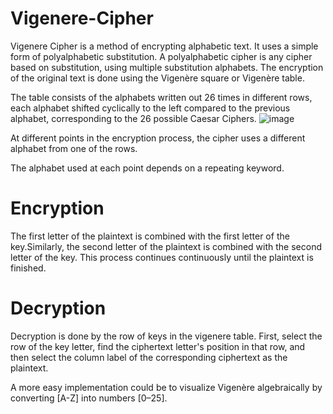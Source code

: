 # Vigenere-Cipher
Vigenere Cipher is a method of encrypting alphabetic text. It uses a simple form of polyalphabetic substitution. A polyalphabetic cipher is any cipher based on substitution, using multiple substitution alphabets. The encryption of the original text is done using the Vigenère square or Vigenère table.
 
The table consists of the alphabets written out 26 times in different rows, each alphabet shifted cyclically to the left compared to the previous alphabet, corresponding to the 26 possible Caesar Ciphers.
![image](https://user-images.githubusercontent.com/76071184/145519088-22d3626e-28d7-48f2-b4d4-4c9ef87299ef.png)

At different points in the encryption process, the cipher uses a different alphabet from one of the rows.

The alphabet used at each point depends on a repeating keyword.

# Encryption 
The first letter of the plaintext is combined with the first letter of the key.Similarly, the second letter of the plaintext is combined with the second letter of the key. This process continues continuously until the plaintext is finished.

# Decryption 
Decryption is done by the row of keys in the vigenere table. First, select the row of the key letter, find the ciphertext letter's position in that row, and then select the column label of the corresponding ciphertext as the plaintext.

A more easy implementation could be to visualize Vigenère algebraically by converting [A-Z] into numbers [0–25]. 
    
